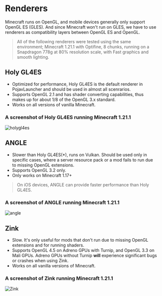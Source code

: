 # Renderers
Minecraft runs on OpenGL, and mobile devices generally only support OpenGL ES (GLES). And since Minecraft won't run on GLES, we have to use renderers as compatibility layers between OpenGL ES and OpenGL.
> All of the following renderers were tested using the same environment; Minecraft 1.21.1 with Optifine, 8 chunks, running on a Snapdragon 778g at 80% resolution scale, with Fast graphics and smooth lighting.
## Holy GL4ES
- Optimized for performance, Holy GL4ES is the default renderer in PojavLauncher and should be used in almost all scenrarios. 
- Supports OpenGL 2.1 and has shader converting capabilities, thus makes up for about 1/8 of the OpenGL 3.x standard.
- Works on all versions of vanilla Minecraft.
### A screenshot of Holy GL4ES running Minecraft 1.21.1
![holygl4es](https://cdn.discordapp.com/attachments/729671788187091024/1287348906983952497/2024-09-22_12.32.23.png?ex=66f28a19&is=66f13899&hm=63c6388b26f3cc1d4fbe67d74216de09ccb5a0ad0b27d0a18004dc9d67ad81c7&)
## ANGLE
- Slower than Holy GL4ES(*), runs on Vulkan. Should be used only in specific cases, where a server resource pack or a mod fails to run due to missing OpenGL extensions.
- Supports OpenGL 3.2 only.
- Only works on Minecraft 1.17+
> On iOS devices, ANGLE can provide faster performance than Holy GL4ES.

### A screenshot of ANGLE running Minecraft 1.21.1
![angle](https://cdn.discordapp.com/attachments/729671788187091024/1287348906191093811/Screenshot_20240922_124430_PojavLauncher_Minecraft_Java_Edition_for_Android.jpg?ex=66f28a19&is=66f13899&hm=88e553848a800ce70b019fded18cbdfbe62b64fcdc1201c491966e74011b3938&)

## Zink
- Slow. It's only useful for mods that don't run due to missing OpenGL extensions and for running shaders.
- Supports OpenGL 4.5 on Adreno GPUs with Turnip, and OpenGL 3.3 on Mali GPUs. Adreno GPUs without Turnip **will** experience significant bugs or crashes when using Zink.
- Works on all vanilla versions of Minecraft.

### A screenshot of Zink running Minecraft 1.21.1
![Zink](https://cdn.discordapp.com/attachments/729671788187091024/1287348906606461000/2024-09-22_12.38.14.png?ex=66f28a19&is=66f13899&hm=9f1dc738d286463d1d2fcf7e9b055c06da027353ace6ddad043c22667b2d8f1f&)
